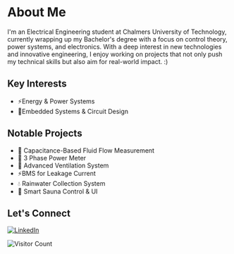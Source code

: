# About Me
I'm an Electrical Engineering student at Chalmers University of Technology, currently wrapping up my Bachelor's degree with a focus on control theory, power systems, and electronics. With a deep interest in new technologies and innovative engineering, I enjoy working on projects that not only push my technical skills but also aim for real-world impact. :)

## Key Interests
- ⚡Energy & Power Systems
- 🔋Embedded Systems & Circuit Design

## Notable Projects
- 🌊 Capacitance-Based Fluid Flow Measurement
- 🔌 3 Phase Power Meter
- 💨 Advanced Ventilation System
- ⚡BMS for Leakage Current
- 💧 Rainwater Collection System
- 🥵 Smart Sauna Control & UI

## Let's Connect
[![LinkedIn](https://img.icons8.com/fluency/48/000000/linkedin.png)](https://www.linkedin.com/in/adam-michelin)

![Visitor Count](https://komarev.com/ghpvc/?username=Michelingumman&color=green)
<!---
Michelingumman/Michelingumman is a ✨ special ✨ repository because its `README.md` (this file) appears on your GitHub profile.
You can click the Preview link to take a look at your changes.
--->
